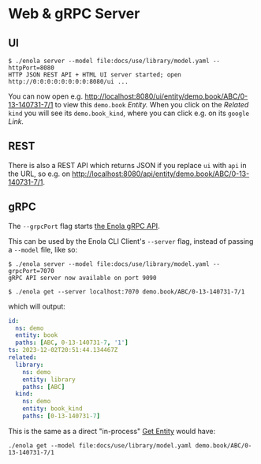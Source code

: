 <!--
    SPDX-License-Identifier: Apache-2.0

    Copyright 2023-2024 The Enola <https://enola.dev> Authors

    Licensed under the Apache License, Version 2.0 (the "License");
    you may not use this file except in compliance with the License.
    You may obtain a copy of the License at

        https://www.apache.org/licenses/LICENSE-2.0

    Unless required by applicable law or agreed to in writing, software
    distributed under the License is distributed on an "AS IS" BASIS,
    WITHOUT WARRANTIES OR CONDITIONS OF ANY KIND, either express or implied.
    See the License for the specific language governing permissions and
    limitations under the License.
-->

# Web & gRPC Server

## UI

<!-- This intentionally does not use ```bash because the server "hangs" ...
     ... we COULD use --immediateExitOnlyForTest=true (as in EnolaTest),
     but this would be confusing for readers. TODO: Add support to hide
     CLI flags to Executable Markdown... ;-) -->

    $ ./enola server --model file:docs/use/library/model.yaml --httpPort=8080
    HTTP JSON REST API + HTML UI server started; open http://0:0:0:0:0:0:0:0:8080/ui ...

You can now open e.g. <http://localhost:8080/ui/entity/demo.book/ABC/0-13-140731-7/1>
to view this `demo.book` _Entity._ When you click on the _Related_ `kind` you will
see its `demo.book_kind`, where you can click e.g. on its `google` _Link._

## REST

There is also a REST API which returns JSON if you replace `ui` with `api` in the URL,
so e.g. on <http://localhost:8080/api/entity/demo.book/ABC/0-13-140731-7/1>.

## gRPC

The `--grpcPort` flag starts [the Enola gRPC API](.././../dev/proto/core#enolaservice).

This can be used by the Enola CLI Client's `--server` flag, instead of passing a `--model` file, like so:

    $ ./enola server --model file:docs/use/library/model.yaml --grpcPort=7070
    gRPC API server now available on port 9090

    $ ./enola get --server localhost:7070 demo.book/ABC/0-13-140731-7/1

which will output:

```yaml
id:
  ns: demo
  entity: book
  paths: [ABC, 0-13-140731-7, '1']
ts: 2023-12-02T20:51:44.134467Z
related:
  library:
    ns: demo
    entity: library
    paths: [ABC]
  kind:
    ns: demo
    entity: book_kind
    paths: [0-13-140731-7]
```

This is the same as a direct "in-process" [Get Entity](../get/) would have:

    ./enola get --model file:docs/use/library/model.yaml demo.book/ABC/0-13-140731-7/1

<!-- TODO Add an E2E Integration Test for what's described above,
     by Rebasing and fix https://github.com/enola-dev/enola/pull/301, so that it's testable. -->

<!-- TODO Test and illustrate that this will also work with
     https://docs.enola.dev/dev/proto/core/#data type_url for Any...
     which it normally should, but it still needs a good scenario, and docs coverage. -->

<!-- TODO Make this Executable Markup... maybe using https://github.com/google/zx for process control? -->

<!-- TODO Make this gRPC Server callable using a "generic" gRPC Client,
     such as [ktr0731's Evans](https://github.com/ktr0731/evans)
     or [asarkar's OkGRPC](https://github.com/asarkar/okgrpc).
     As-is, it won't work yet, because enola_core.proto GetFileDescriptorSet
     is not https://github.com/grpc/grpc/blob/master/src/proto/grpc/reflection/v1alpha/reflection.proto
     for https://grpc.github.io/grpc/core/md_doc_server_reflection_tutorial.html. -->
